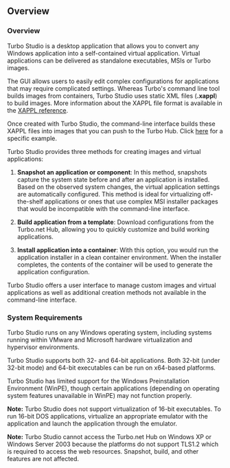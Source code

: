 ## Overview

### Overview

Turbo Studio is a desktop application that allows you to convert any Windows application into a self-contained virtual application. Virtual applications can be delivered as standalone executables, MSIs or Turbo images.

The GUI allows users to easily edit complex configurations for applications that may require complicated settings. Whereas Turbo's command line tool builds images from containers, Turbo Studio uses static XML files (**.xappl**) to build images. More information about the XAPPL file format is available in the [XAPPL reference](/docs/reference/xappl-configuration).

Once created with Turbo Studio, the command-line interface builds these XAPPL files into images that you can push to the Turbo Hub. Click [here](/docs/studio/working-with-images) for a specific example.

Turbo Studio provides three methods for creating images and virtual applications:

1. **Snapshot an application or component**: In this method, snapshots capture the system state before and after an application is installed. Based on the observed system changes, the virtual application settings are automatically configured. This method is ideal for virtualizing off-the-shelf applications or ones that use complex MSI installer packages that would be incompatible with the command-line interface.

2. **Build application from a template**: Download configurations from the Turbo.net Hub, allowing you to quickly customize and build working applications.

3. **Install application into a container**: With this option, you would run the application installer in a clean container environment. When the installer completes, the contents of the container will be used to generate the application configuration.

Turbo Studio offers a user interface to manage custom images and virtual applications as well as additional creation methods not available in the command-line interface.

<!--TODO: add a brief section on when you would want to use Turbo Studio vs. the CLI -->

### System Requirements

Turbo Studio runs on any Windows operating system, including systems running within VMware and Microsoft hardware virtualization and hypervisor environments.

Turbo Studio supports both 32- and 64-bit applications. Both 32-bit (under 32-bit mode) and 64-bit executables can be run on x64-based platforms.

Turbo Studio has limited support for the Windows Preinstallation Environment (WinPE), though certain applications (depending on operating system features unavailable in WinPE) may not function properly.

**Note:** Turbo Studio does not support virtualization of 16-bit executables. To run 16-bit DOS applications, virtualize an appropriate emulator with the application and launch the application through the emulator.

**Note:** Turbo Studio cannot access the Turbo.net Hub on Windows XP or Windows Server 2003 because the platforms do not support TLS1.2 which is required to access the web resources. Snapshot, build, and other features are not affected.
